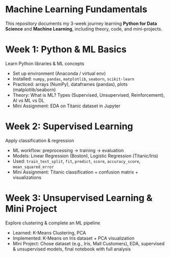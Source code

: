 # Machine Learning Fundamentals

This repository documents my 3-week journey learning **Python for Data Science** and **Machine Learning**, including theory, code, and mini-projects.

#  Week 1: Python & ML Basics

 Learn Python libraries & ML concepts

- Set up environment (Anaconda / virtual env)
- Installed: `numpy`, `pandas`, `matplotlib`, `seaborn`, `scikit-learn`
- Practiced: arrays (NumPy), dataframes (pandas), plots (matplotlib/seaborn)
- Theory: What is ML? Types (Supervised, Unsupervised, Reinforcement), AI vs ML vs DL
-  Mini Assignment: EDA on Titanic dataset in Jupyter

# Week 2: Supervised Learning

 Apply classification & regression

- ML workflow: preprocessing → training → evaluation
- Models: Linear Regression (Boston), Logistic Regression (Titanic/Iris)
- Used: `train_test_split`, `fit`, `predict`, `score`, `accuracy_score`, `mean_squared_error`
- Mini Assignment: Titanic classification + confusion matrix + visualizations

# Week 3: Unsupervised Learning & Mini Project

 Explore clustering & complete an ML pipeline

- Learned: K-Means Clustering, PCA
- Implemented: K-Means on Iris dataset + PCA visualization
- Mini Project: Chose dataset (e.g., Iris, Mall Customers), EDA, supervised & unsupervised models, final notebook with full analysis
